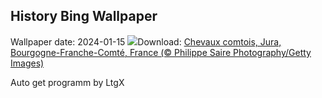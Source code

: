 ## History Bing Wallpaper
Wallpaper date: 2024-01-15
![](https://www.bing.com/th?id=OHR.SnowHorses_FR-FR2904040226_UHD.jpg&w=1000)Download: [Chevaux comtois, Jura, Bourgogne-Franche-Comté, France (© Philippe Saire Photography/Getty Images)](https://www.bing.com/th?id=OHR.SnowHorses_FR-FR2904040226_UHD.jpg)

Auto get programm by LtgX
